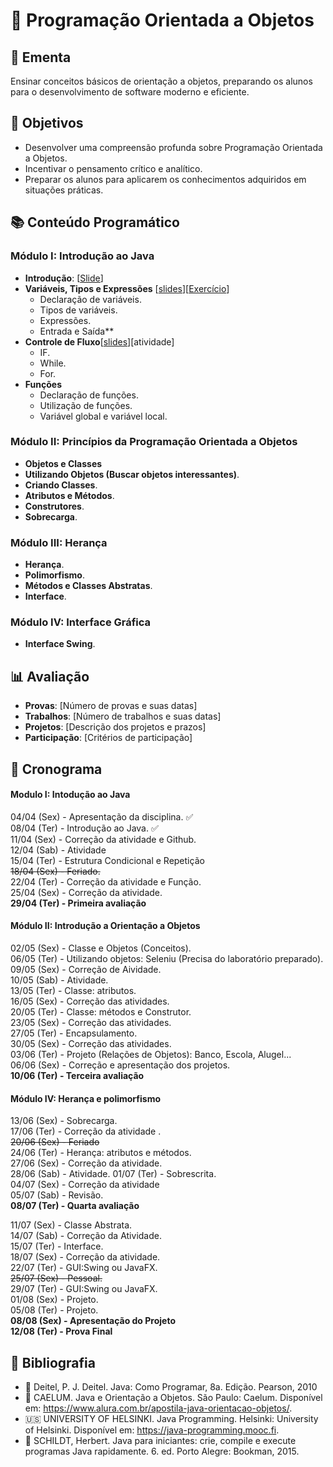 # 🚀 Programação Orientada a Objetos

## 📜 Ementa
Ensinar conceitos básicos de orientação a objetos, preparando os alunos para o desenvolvimento de software moderno e eficiente.

## 🎯 Objetivos
- Desenvolver uma compreensão profunda sobre Programação Orientada a Objetos.
- Incentivar o pensamento crítico e analítico.
- Preparar os alunos para aplicarem os conhecimentos adquiridos em situações práticas.

## 📚 Conteúdo Programático

### Módulo I: Introdução ao Java
- **Introdução**: [[Slide](https://drive.google.com/file/d/19Wk10WPw_d1NWZxqK2GlNlveLzAoZQBc/view?usp=sharing)]
- **Variáveis, Tipos e Expressões** [[slides](https://drive.google.com/file/d/19h5v5yZWKlgtVKqozDhpHRAHpHpeM420/view?usp=sharing)][[Exercício](https://drive.google.com/file/d/19ybSC1y0NuiiXyvq1iq7g9IHQD633qc2/view?usp=sharing)]
  - Declaração de variáveis.
  - Tipos de variáveis.
  - Expressões.
  - Entrada e Saída**
- **Controle de Fluxo**[[slides](https://drive.google.com/file/d/1ED3F_sM7kd9gSXkxn9i0dmXxXwjYtKpR/view?usp=sharing)][atividade]
  - IF.
  - While.
  - For.
- **Funções**
  - Declaração de funções.
  - Utilização de funções.
  - Variável global e variável local.

### Módulo II: Princípios da Programação Orientada a Objetos
- **Objetos e Classes**
- **Utilizando Objetos (Buscar objetos interessantes)**.
- **Criando Classes**.
- **Atributos e Métodos**.
- **Construtores**.
- **Sobrecarga**.

### Módulo III: Herança
- **Herança**.
- **Polimorfismo**.
- **Métodos e Classes Abstratas**.
- **Interface**.

### Módulo IV: Interface Gráfica
- **Interface Swing**.

## 📊 Avaliação
- **Provas**: [Número de provas e suas datas]
- **Trabalhos**: [Número de trabalhos e suas datas]
- **Projetos**: [Descrição dos projetos e prazos]
- **Participação**: [Critérios de participação]

## 📅 Cronograma
#### Modulo I: Intodução ao Java
04/04 (Sex) - Apresentação da disciplina. :white_check_mark:  
08/04 (Ter) - Introdução ao Java. :white_check_mark:  
11/04 (Sex) - Correção da atividade e Github.  
12/04 (Sab) - Atividade  
15/04 (Ter) - Estrutura Condicional e Repetição  
~~18/04 (Sex) - Feriado.~~  
22/04 (Ter) - Correção da atividade e Função.  
25/04 (Sex) -  Correção da atividade.  
**29/04 (Ter) - Primeira avaliação**  

#### Módulo II: Introdução a Orientação a Objetos 
02/05 (Sex) - Classe e Objetos (Conceitos).  
06/05 (Ter) - Utilizando objetos: Seleniu (Precisa do laboratório preparado).  
09/05 (Sex) - Correção de Aividade.  
10/05 (Sab) - Atividade.  
13/05 (Ter) - Classe: atributos.  
16/05 (Sex) - Correção das atividades.  
20/05 (Ter) - Classe: métodos e Construtor.  
23/05 (Sex) - Correção das atividades.  
27/05 (Ter) - Encapsulamento.  
30/05 (Sex) - Correção das atividades.  
03/06 (Ter) - Projeto (Relações de Objetos): Banco, Escola, Alugel...  
06/06 (Sex) - Correção e apresentação dos projetos.  
**10/06 (Ter) - Terceira avaliação** 

#### Módulo IV: Herança e polimorfismo
13/06 (Sex) - Sobrecarga.  
17/06 (Ter) - Correção da atividade .  
~~20/06 (Sex) - Feriado~~  
24/06 (Ter) - Herança: atributos e métodos.   
27/06 (Sex) - Correção da atividade.  
28/06 (Sab) - Atividade.
01/07 (Ter) - Sobrescrita.  
04/07 (Sex) - Correção da atividade  
05/07 (Sab) - Revisão.  
**08/07 (Ter) - Quarta avaliação**  

11/07 (Sex) - Classe Abstrata.  
14/07 (Sab) - Correção da Atividade.  
15/07 (Ter) - Interface.  
18/07 (Sex) - Correção da atividade.  
22/07 (Ter) - GUI:Swing ou JavaFX.   
~~25/07 (Sex) - Pessoal.~~  
29/07 (Ter) - GUI:Swing ou JavaFX.  
01/08 (Sex) - Projeto.  
05/08 (Ter) - Projeto.  
**08/08 (Sex) - Apresentação do Projeto**\
**12/08 (Ter) - Prova Final**


## 📖 Bibliografia
- :book: Deitel, P. J. Deitel. Java: Como Programar, 8a. Edição. Pearson, 2010
- :page_facing_up: CAELUM. Java e Orientação a Objetos. São Paulo: Caelum. Disponível em: https://www.alura.com.br/apostila-java-orientacao-objetos/.
- :us: UNIVERSITY OF HELSINKI. Java Programming. Helsinki: University of Helsinki. Disponível em: https://java-programming.mooc.fi.  
- :book: SCHILDT, Herbert. Java para iniciantes: crie, compile e execute programas Java rapidamente. 6. ed. Porto Alegre: Bookman, 2015.​

